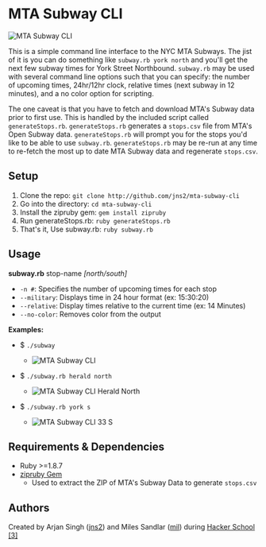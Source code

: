 MTA Subway CLI
==============
![MTA Subway CLI](http://userbound.com/images/mta-subway-cli/3-stations.png)

This is a simple command line interface to the NYC MTA Subways. The jist of it is you can do something like ```subway.rb york north``` and you'll get the next few subway times for York Street Northbound. ```subway.rb``` may be used with several command line options such that you can specify: the number of upcoming times, 24hr/12hr clock, relative times (next subway in 12 minutes), and a no color option for scripting.

The one caveat is that you have to fetch and download MTA's Subway data prior to first use. This is handled by the included script called ```generateStops.rb```. ```generateStops.rb``` generates a ```stops.csv``` file from MTA's Open Subway data. ```generateStops.rb``` will prompt you for the stops you'd like to be able to use ```subway.rb```. ```generateStops.rb``` may be re-run at any time to re-fetch the most up to date MTA Subway data and regenerate ```stops.csv```.

Setup
-----
1. Clone the repo:           ```git clone http://github.com/jns2/mta-subway-cli```
2. Go into the directory:    ```cd mta-subway-cli```
3. Install the zipruby gem:  ```gem install zipruby```
3. Run generateStops.rb:     ```ruby generateStops.rb```
4. That's it, Use subway.rb: ```ruby subway.rb```

Usage
-----
**subway.rb** stop-name *[north/south]*
- ```-n #```: Specifies the number of upcoming times for each stop
- ```--military```: Displays time in 24 hour format (ex: 15:30:20)
- ```--relative```: Display times relative to the current time (ex: 14 Minutes)
- ```--no-color```: Removes color from the output

**Examples:**

- $ ```./subway``` 
    * ![MTA Subway CLI](http://userbound.com/images/mta-subway-cli/3-stations.png)

- $ ```./subway.rb herald north```
    * ![MTA Subway CLI Herald North](http://userbound.com/images/mta-subway-cli/herald-north.png)

- $ ```./subway.rb york s```
    * ![MTA Subway CLI 33 S](http://userbound.com/images/mta-subway-cli/33-s.png)


Requirements & Dependencies
---------------------------
- Ruby >=1.8.7
- [zipruby Gem](http://bitbucket.org/winebarrel/zip-ruby)
	* Used to extract the ZIP of MTA's Subway Data to generate ```stops.csv```

Authors
-------
Created by Arjan Singh ([jns2](http://github.com/jns2)) and Miles Sandlar ([mil](http://github.com/mil)) during [Hacker School [3]](http://hackerschool.com)
